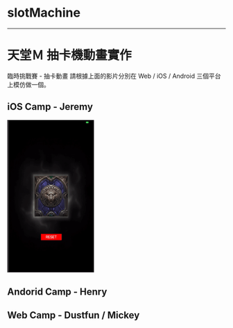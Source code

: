 # slotMachine

---

# 天堂Ｍ 抽卡機動畫實作

臨時挑戰賽 - 抽卡動畫
請根據上面的影片分別在 Web / iOS / Android 三個平台上模仿做一個。

## iOS Camp - Jeremy

![image](https://github.com/JeremyXue77/slotMachine/blob/master/iOS/iOS.gif)

## Andorid Camp - Henry

## Web Camp - Dustfun / Mickey
